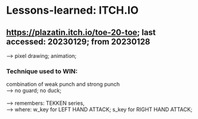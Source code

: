# Lessons-learned: ITCH.IO

## https://plazatin.itch.io/toe-20-toe; last accessed: 20230129; from 20230128

--> pixel drawing; animation; 

### Technique used to WIN: 

combination of weak punch and strong punch<br/>
--> no guard; no duck;<br/>
<br/>
--> remembers: TEKKEN series,<br/>
--> where: w_key for LEFT HAND ATTACK; s_key for RIGHT HAND ATTACK;

